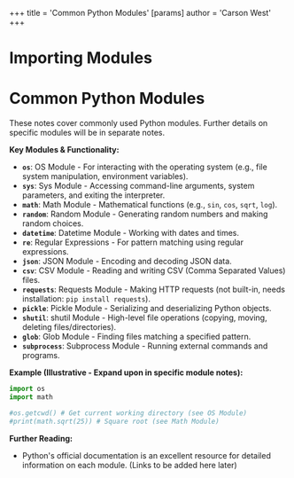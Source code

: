 +++
 title = 'Common Python Modules'
[params]
	author = 'Carson West'
+++
# Importing Modules
# Common Python Modules 
These notes cover commonly used Python modules.  Further details on specific modules will be in separate notes.

**Key Modules & Functionality:**

* **`os`**:  OS Module - For interacting with the operating system (e.g., file system manipulation, environment variables).
* **`sys`**: Sys Module - Accessing command-line arguments, system parameters, and exiting the interpreter.
* **`math`**: Math Module - Mathematical functions (e.g., `sin`, `cos`, `sqrt`, `log`).
* **`random`**: Random Module - Generating random numbers and making random choices.
* **`datetime`**: Datetime Module - Working with dates and times.
* **`re`**: Regular Expressions - For pattern matching using regular expressions.
* **`json`**: JSON Module - Encoding and decoding JSON data.
* **`csv`**: CSV Module - Reading and writing CSV (Comma Separated Values) files.
* **`requests`**: Requests Module - Making HTTP requests (not built-in, needs installation: `pip install requests`).
* **`pickle`**: Pickle Module - Serializing and deserializing Python objects.
* **`shutil`**: shutil Module - High-level file operations (copying, moving, deleting files/directories).
* **`glob`**: Glob Module - Finding files matching a specified pattern.
* **`subprocess`**: Subprocess Module - Running external commands and programs.


**Example (Illustrative - Expand upon in specific module notes):**

```python
import os
import math

#os.getcwd() # Get current working directory (see OS Module)
#print(math.sqrt(25)) # Square root (see Math Module)

```

**Further Reading:**

* Python's official documentation is an excellent resource for detailed information on each module.  (Links to be added here later)

